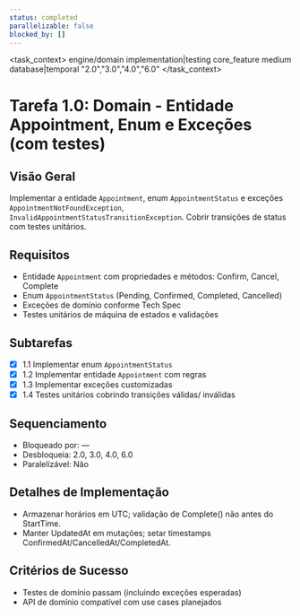 ```yaml
---
status: completed
parallelizable: false
blocked_by: []
---
```


<task_context>
<domain>engine/domain</domain>
<type>implementation|testing</type>
<scope>core_feature</scope>
<complexity>medium</complexity>
<dependencies>database|temporal</dependencies>
<unblocks>"2.0","3.0","4.0","6.0"</unblocks>
</task_context>

# Tarefa 1.0: Domain - Entidade Appointment, Enum e Exceções (com testes)

## Visão Geral
Implementar a entidade `Appointment`, enum `AppointmentStatus` e exceções `AppointmentNotFoundException`, `InvalidAppointmentStatusTransitionException`. Cobrir transições de status com testes unitários.

## Requisitos
- Entidade `Appointment` com propriedades e métodos: Confirm, Cancel, Complete
- Enum `AppointmentStatus` (Pending, Confirmed, Completed, Cancelled)
- Exceções de domínio conforme Tech Spec
- Testes unitários de máquina de estados e validações

## Subtarefas
- [x] 1.1 Implementar enum `AppointmentStatus`
- [x] 1.2 Implementar entidade `Appointment` com regras
- [x] 1.3 Implementar exceções customizadas
- [x] 1.4 Testes unitários cobrindo transições válidas/ inválidas

## Sequenciamento
- Bloqueado por: —
- Desbloqueia: 2.0, 3.0, 4.0, 6.0
- Paralelizável: Não

## Detalhes de Implementação
- Armazenar horários em UTC; validação de Complete() não antes do StartTime.
- Manter UpdatedAt em mutações; setar timestamps ConfirmedAt/CancelledAt/CompletedAt.

## Critérios de Sucesso
- Testes de domínio passam (incluindo exceções esperadas)
- API de domínio compatível com use cases planejados